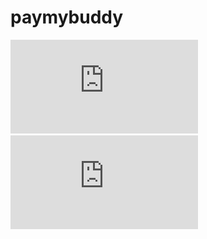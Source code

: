 # paymybuddy
![Diagramme UML](https://github.com/hallierarnaud/paymybuddy/blob/develop/Diagramme%20Classe%20UML.pdf)
![Modele Physique Données](https://github.com/hallierarnaud/paymybuddy/blob/develop/Modele%20Physique%20Donnees.pdf)
